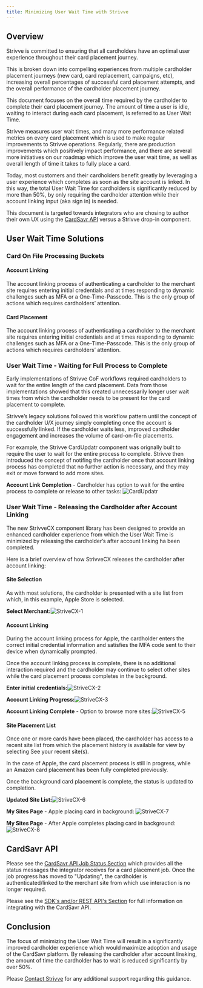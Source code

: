 ```yaml
---
title: Minimizing User Wait Time with Strivve
---
```



## Overview

Strivve is committed to ensuring that all cardholders have an optimal user experience throughout their card placement journey.  

This is broken down into compelling experiences from multiple cardholder placement journeys (new card, card replacement, campaigns, etc), increasing overall percentages of successful card placement attempts, and the overall performance of the cardholder placement journey.

This document focuses on the overall time required by the cardholder to complete their card placement journey.  The amount of time a user is idle, waiting to interact during each card placement, is referred to as User Wait Time.   

Strivve measures user wait times, and many more performance related metrics on every card placement which is used to make regular improvements to Strivve operations. Regularly, there are production improvements which positively impact performance, and there are several more initiatives on our roadmap which improve the user wait time, as well as overall length of time it takes to fully place a card. 

Today, most customers and their cardholders benefit greatly by leveraging a user experience which completes as soon as the site account is linked.  In this way, the total User Wait Time for cardholders is significantly reduced by more than 50%, by only requiring the cardholder attention while their account linking input (aka sign in) is needed. 

This document is targeted towards integrators who are chosing to author their own UX using the [CardSavr API](/integrations/introduction#card-savr-api) versus a Strivve drop-in component.

## User Wait Time Solutions

### Card On File Processing Buckets

#### Account Linking
The account linking process of authenticating a cardholder to the merchant site requires entering initial credentials and at times responding to dynamic challenges such as MFA or a One-Time-Passcode.  This is the only group of actions which requires cardholders’ attention.

#### Card Placement
The account linking process of authenticating a cardholder to the merchant site requires entering initial credentials and at times responding to dynamic challenges such as MFA or a One-Time-Passcode.  This is the only group of actions which requires cardholders’ attention.

### User Wait Time - Waiting for Full Process to Complete
Early implementations of Strivve CoF workflows required cardholders to wait for the entire length of the card placement.  Data from those implementations showed that this created unnecessarily longer user wait times from which the cardholder needs to be present for the card placement to complete.

Strivve’s legacy solutions followed this workflow pattern until the concept of the cardholder U/X journey simply completing once the account is successfully linked.  If the cardholder waits less, improved cardholder engagement and increases the volume of card-on-file placements.

For example, the Strivve CardUpdatr component was orignally built to require the user to wait for the entire process to complete.  Strivve then introduced the concept of notifing the cardholder once that account linking process has completed that no further action is necessary, and they may exit or move forward to add more sites.  

**Account Link Completion** - Cardholder has option to wait for the entire process to complete or release to other tasks:
![CardUpdatr](/images/cu_account_link_complete.png) 

### User Wait Time - Releasing the Cardholder after Account Linking
The new StrivveCX component library has been designed to provide an enhanced cardholder experience from which the User Wait Time is minimized by releasing the cardholder’s after account linking ha been completed. 

Here is a brief overview of how StrivveCX releases the cardholder after account linking:

#### Site Selection
As with most solutions, the cardholder is presented with a site list from which, in this example, Apple Store is selected.

**Select Merchant:**![StriveCX-1](/images/cx_select_merchant.png) 

#### Account Linking
During the account linking process for Apple, the cardholder enters the correct initial credential information and satisfies the MFA code sent to their device when dynamically prompted.

Once the account linking process is complete, there is no additional interaction required and the cardholder may continue to select other sites while the card placement process completes in the background. 

**Enter initial credentials:**![StriveCX-2](/images/cx_account_link_initial_apple.png) 

**Account Linking Progress:**![StriveCX-3](/images/cx_account_link_progress_apple.png) 

**Account Linking Complete** - Option to browse more sites:![StriveCX-5](/images/cx_account_link_complete_apple.png) 

#### Site Placement List
Once one or more cards have been placed, the cardholder has access to a recent site list from which the placement history is available for view by selecting See your recent site(s).
 
In the case of Apple, the card placement process is still in progress, while an Amazon card placement has been fully completed previously.

Once the background card placement is complete, the status is updated to completion.

**Updated Site List:**![StriveCX-6](/images/cx_recent_sites.png) 

**My Sites Page** - Apple placing card in background:
![StriveCX-7](/images/cx_my_sites_1.png) 

**My Sites Page** - After Apple completes placing card in background:
![StriveCX-8](/images/cx_my_sites_2.png) 

## CardSavr API 
Please see the [CardSavr API Job Status Section](//resources/job-progress#job-statuses) which provides all the status messages the integrator receives for a card placement job.  Once the job progress has moved to "Updating", the cardholder is authenticated/linked to the merchant site from which use interaction is no longer required.

Please see the [SDK's and/or REST API's Section](/api-sdk/introduction) for full information on integrating with the CardSavr API.

## Conclusion
The focus of minimizing the User Wait Time will result in a significantly improved cardholder experience which would maximize adoption and usage of the CardSavr platform.  By releasing the cardholder after account linsking, the amount of time the cardholder has to wait is reduced significantly by over 50%.  

Please [Contact Strivve](mailto:support@strivve.com) for any additional support regarding this guidance.










